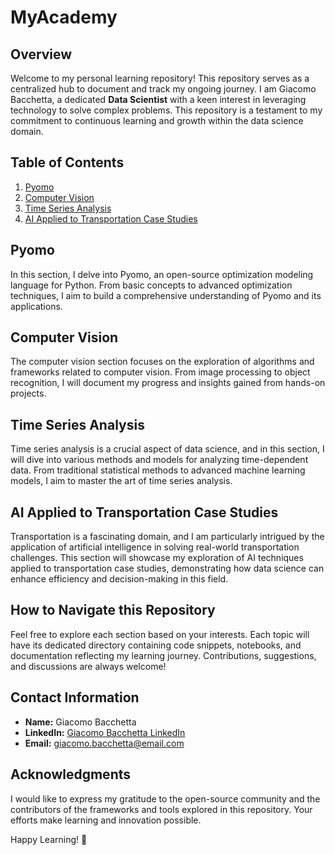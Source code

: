 # MyAcademy

## Overview

Welcome to my personal learning repository! This repository serves as a centralized hub to document and track my ongoing journey. 
I am Giacomo Bacchetta, a dedicated **Data Scientist** with a keen interest in leveraging technology to solve complex problems. This repository is a testament to my commitment to continuous learning and growth within the data science domain.

## Table of Contents

1. [Pyomo](#pyomo)
2. [Computer Vision](#computer-vision)
3. [Time Series Analysis](#time-series-analysis)
4. [AI Applied to Transportation Case Studies](#ai-applied-to-transportation-case-studies)

## Pyomo

In this section, I delve into Pyomo, an open-source optimization modeling language for Python. From basic concepts to advanced optimization techniques, I aim to build a comprehensive understanding of Pyomo and its applications.

## Computer Vision

The computer vision section focuses on the exploration of algorithms and frameworks related to computer vision. From image processing to object recognition, I will document my progress and insights gained from hands-on projects.

## Time Series Analysis

Time series analysis is a crucial aspect of data science, and in this section, I will dive into various methods and models for analyzing time-dependent data. From traditional statistical methods to advanced machine learning models, I aim to master the art of time series analysis.

## AI Applied to Transportation Case Studies

Transportation is a fascinating domain, and I am particularly intrigued by the application of artificial intelligence in solving real-world transportation challenges. This section will showcase my exploration of AI techniques applied to transportation case studies, demonstrating how data science can enhance efficiency and decision-making in this field.

## How to Navigate this Repository

Feel free to explore each section based on your interests. Each topic will have its dedicated directory containing code snippets, notebooks, and documentation reflecting my learning journey. Contributions, suggestions, and discussions are always welcome!

## Contact Information

- **Name:** Giacomo Bacchetta
- **LinkedIn:** [Giacomo Bacchetta LinkedIn](https://www.linkedin.com/in/giacomo-bacchetta)
- **Email:** giacomo.bacchetta@email.com

## Acknowledgments

I would like to express my gratitude to the open-source community and the contributors of the frameworks and tools explored in this repository. Your efforts make learning and innovation possible.

Happy Learning! 🚀
 
